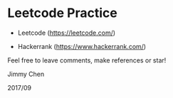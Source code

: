 # Leetcode Practice

* Leetcode (https://leetcode.com/)

* Hackerrank (https://www.hackerrank.com/)

Feel free to leave comments, make references or star!

Jimmy Chen

2017/09